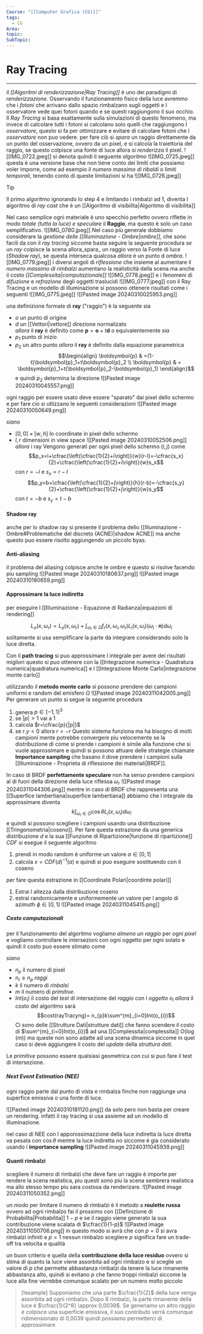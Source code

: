 ```yaml
---
Course: "[[Computer Grafica (CG)]]"
tags:
  - CG
Area: 
topic: 
SubTopic:
---
```


# Ray Tracing
---
il _[[Algoritmi di renderizzazione|Ray Tracing]]_ è uno dei paradigmi di _renderizzazione_.
Osservando il funzionamento fisico della luce avremmo che i _fotoni_ che arrivano dallo spazio rimbalzano sugli oggetti e l osservatore vede quei fotoni quando e se questi raggiungono il suo occhio. 
Il _Ray Tracing_ si basa esattamente sulla simulazioni di questo fenomeno, ma invece di calcolare tutti i fotoni si calcolano solo quelli che raggiungono l _osservatore_, questo si fa per ottimizzare e evitare di calcolare fotoni che l _osservatore_ non puo vedere.
per fare ciò si _spara_ un raggio direttamente da un punto del osservazione, ovvero da un pixel, e si calcola la traiettoria del raggio, se questo colpisce una fonte di luce allora si _renderizza_ il pixel.
![[IMG_0722.jpeg]]
si denota quindi il seguente _algoritmo_
![[IMG_0725.jpeg]]
questa è una versione base che non tiene conto dei limiti che possiamo voler imporre, come ad esempio il _numero massimo di ribaldi_ o limiti _temporali_, tenendo conto di queste limitazioni si ha 
![[IMG_0726.jpeg]]

> [!tip] 
> Il primo algoritmo ignorando lo step 4 e limitando i rimbalzi ad 1, diventa l algoritmo di _ray cast_ che è un [[Algoritmo di visibilita|Algoritmo di visibilita]] 

Nel caso semplice ogni materiale è uno specchio perfetto ovvero riflette in modo _totale (tutta la luce) e speculare_ il __Raggio__, ma questo è solo un caso semplificativo.
![[IMG_0780.jpeg]]
Nel caso più generale dobbiamo considerare la _gestione delle [[Illuminazione - Ombre|ombre]]_, che sono facili da con il _ray tracing_ siccome basta seguire la seguente procedura
_se_ un _ray_ colpisce la scena allora_spara_ un raggio verso la Fonte di luce (_Shadow ray_), se questa interseca qualcosa _allora_ è un punto d _ombra_. 
![[IMG_0779.jpeg]]
i diversi angoli di _riflessione_  che insieme al aumentare il _numero massimo di rimbalzi_ aumentano la realisticità della scena ma anche il costo _[[Complessita|computazionale]]_
![[IMG_0778.jpeg]]
e i fenomeni di _difuzione_ e _refrazione_ degli oggetti traslucidi 
![[IMG_0777.jpeg]]
con il Ray Tracing e un modello di illuminazione si possono ottenere risultati come i seguenti
![[IMG_0775.jpeg]]
![[Pasted image 20240310025953.png]]

una definizione formale di __ray__ ("raggio")  è la seguente
sia 
- $o$ un punto di origine  
- $d$ un [[Vettori|vettore]] direzione normalizato  
_allora_  il __ray__ è definito come $\boldsymbol{p}=\boldsymbol{o} + t\boldsymbol{d}$ o equivalentemente 
_sia_
- $p_1$ punto di inizio  
- $p_2$ un altro punto 
_allora_   il __ray__ è definito dalla equazione parametrica $$\begin{align}
\boldsymbol{p} & =(1-t)\boldsymbol{p}_1+t\boldsymbol{p}_2 \\
\boldsymbol{p} & = \boldsymbol{p}_1+t(\boldsymbol{p}_2-\boldsymbol{p}_1)
\end{align}$$e quindi  $p_2$  determina la direzione
![[Pasted image 20240310045557.png]]


ogni raggio per essere usato deve essere "sparato" dai pixel dello schermo e per fare cio si utlizzano le seguenti considerazioni
![[Pasted image 20240310050649.png]]

_siano_
- $[0,0]\times [w,h]$ lo coordinate in pixel dello schermo
- $l,r$ dimensioni in view space 
![[Pasted image 20240310052506.png]]
_allora_ i ray Vengono generati per ogni pixel dello schermo $(i,j)$ come $$p_x=l+\cfrac{\left(\cfrac{1}{2}+i\right)}{w}(r-l)=-\cfrac{s_x}{2}+\cfrac{\left(\cfrac{1}{2}+i\right)}{w}s_x$$ con $r=-l$ e $s_x=r-l$$$p_y=b+\cfrac{\left(\cfrac{1}{2}+j\right)}{h}(r-b)=-\cfrac{s_y}{2}+\cfrac{\left(\cfrac{1}{2}+j\right)}{w}s_y$$ con $t=-b$ e $s_y=t-b$





#### Shadow ray
anche per lo shadow ray si presente il problema dello [[Illuminazione - Ombre#Problematiche del discreto (ACNE)|shadow ACNE]] ma anche questo puo essere risolto aggiungendo un piccolo byas.

#### Anti-aliasing
il problema del aliasing colpisce anche le ombre e questo si risolve facendo piu sampling 
![[Pasted image 20240310180637.png]] 
![[Pasted image 20240310180659.png]]

#### Approssimare la luce indiretta
per eseguire l [[Illuminazione - Equazione di Radianza|equazioni di rendering]] 

$$L_o(x,\omega_r) =L_e(x,\omega_r)+  \displaystyle\int_{\omega_i \in  \Omega}  f_r(x,\omega_i,\omega_r)L_i(x,\omega_i)(\omega_i\cdot \boldsymbol{n}) d\omega_i$$
solitamente si usa semplificare la parte da integrare considerando solo la luce diretta. 

Con il __path tracing__ si puo approssimare l integrale per avere dei risultati migliori questo si puo ottenere con la [[Integrazione numerica - Quadratura numerica|quadratura numerica]] e l [[Integrazione Monte Carlo|integrazione monte carlo]]

utilizzando il __metodo monte carlo__ si possono prendere dei campioni uniformi e random del emisfero $\Omega$ 
![[Pasted image 20240311042005.png]]
Per generare un punto si segue la seguente procedura
1. genera $p \in [-1,1]^3$
2. se $|p|>1$ vai a 1
3. calcola $r=\cfrac{p}{|p|}$
4. se $r.y<0$ allora $r=-r$
Questo sistema funziona ma ha bisogno di molti campioni mente potrebbe convergere piu velocemente se la distribuzione di come si prende i campioni è simile alla funzione che si vuole approssimare e quindi si possono attuare delle strategie chiamate __Importance sampling__ che basano il dove prendere i campioni  sulla [[Illuminazione - Proprieta di riflessione dei materiali|BRDF]].

In caso di BRDF __perfettamente speculare__ non ha senso prendere campioni al di fuori della direzione della luce riflessa $\omega_r$ ![[Pasted image 20240311044306.png]]
mentre in caso di BRDF che rappresenta una [[Superfice lambertiana|superfice lambertiana]] abbiamo che l integrale da approssimare diventa $$k\int_{\omega_i \in  \Omega}\cos \theta  L_i(x,\omega_i)d\omega _i$$ e quindi si possono scegliere i campioni usando una distribuzione [[Tringonometria|coseno]].
Per fare questa estrazione da una generica distribuzione $d$  e la sua [[Funzione di Ripartizione|funzione di ripartizione]] $CDF$ si esegue il seguente algoritmo
1. prendi in modo random è uniforme un valore $a\in [0,1]$
2. calcola $x=CDF(d)^{-1}(a)$ 
e quindi si puo eseguire sostituendo con il coseno

per fare questa estrazione in [[Coordinate Polari|coordinte polari]] 
1. Estrai l altezza dalla distribuzione coseno
2. estrai randomicamente e uniformemente un valore  per l angolo di azimuth $\phi \in [0,1]$
![[Pasted image 20240311045415.png]]



##### Costo computazionali 
per il funzionamento del algoritmo vogliamo _almeno un raggio_ per ogni _pixel_ e vogliamo controllare le intersezioni con ogni oggetto per ogni solato  e quindi il costo puo essere stimato come

_siano_   
- $n_{p}$ il numero di pixel 
- $n_{r}\geq n_{p}$ _raggi_
- $k$ il numero di _rinbalsi_
- $m$ il numero di _primitive_.
- $Int(o_{i})$  il costo del _test_ di intersezione del _raggio_ con l _oggetto_ $o_{i}$
   _allora_ il costo del algoritmo sarà $$cost(rayTracyng)= n_{p}k\sum^{m}_{i=0}Int(o_{i})$$Ci sono delle [[Strutture Dati|strutture dati]] che  fanno scendere il costo di $\sum^{m}_{i=0}Int(o_{i})$ ad una [[Complessita|complessita]] $O(\log (m))$ ma queste non sono adatte ad una scena dinamica siccome in quel caso si deve aggiungere il costo del _update_ della _struttura dati_.

Le _primitive_ possono essere qualsiasi geometrica con cui si puo fare il test di intersezione.




##### Next Event Estimation (NEE)
ogni raggio parte dal punto di vista e rimbalza finche non raggiunge una superfice emissiva o una fonte di luce.

![[Pasted image 20240310181120.png]]
da solo pero non basta per creare un rendering. infatti il ray tracing si usa assieme ad un modello di illuminazione.

nel caso di NEE con l apporossimazzione della luce indiretta la luce diretta va pesata con $\cos \theta$ mentre la luce indiretta no siccome è gia considerato usando l __importance sampling__
![[Pasted image 20240311045939.png]]



#### Quanti rimbalzi
scegliere il numero di rimbalzi che deve fare un raggio è importe per rendere la scena realistica, piu questi sono piu la scena sembrera realistica ma allo stesso tempo piu sara costosa da renderizare.
![[Pasted image 20240311050352.png]]

un modo per limitare il numero di rimbalzi  è il metodo a __roulette russa__ ovvero ad ogni rimbalzo fai il prossimo con [[Definizione di Probabilita|Probabilita]] $1-p$ e se il raggio viene generato la sua contribuzione viene scalata di $\cfrac{1}{1-p}$
![[Pasted image 20240311050706.png]]
in questo modo si avrà che con  $p=0$  si avra rimbalzi infiniti e  $p=1$ nessun rimbalzo
scegliere $p$ significa fare un trade-off tra velocita e qualità

un buon criterio e quella della __contribuzione della luce residuo__ ovvero si stima di quanto la luce viene assorbita ad ogni rimbalzo e si sceglie un valore di $p$ che permette abbastanza rimbalzi da tenere la luce rimanente abbastanza alto, quindi si evitano $p$ che fanno troppi rimbalzi siccome la luce alla fine verrebbe comunque scalato per un numero molto piccolo

>[!example]
>Supponiamo che una parte $\cfrac{1}{2}$ della luce venga assorbita ad ogni rimbalzo. Dopo 8 rimbalzi, la parte rimanente della luce è $\cfrac{1}{2^8} \approx 0,0039$.
>Se generiamo un altro raggio e colpisce una superficie emissiva, il suo contributo
>verrà comunque ridimensionato di 0,0039 quindi  possiamo permetterci di approssimare
